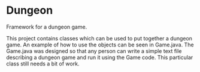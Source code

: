 Dungeon
=======

Framework for a dungeon game.

This project contains classes which can be used to put together a dungeon game. An example of how to use the objects can be seen in Game.java. The Game.java was designed so that any person can write a simple text file describing a dungeon game and run it using the Game code. This particular class still needs a bit of work.
